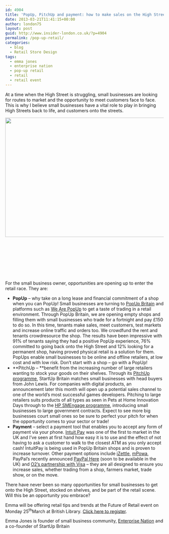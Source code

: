 ```yaml
---
id: 4904
title: 'PopUp, PitchUp and payment: how to make sales on the High Street and beyond'
date: 2013-03-21T11:41:15+00:00
author: london75
layout: post
guid: http://www.insider-london.co.uk/?p=4904
permalink: /pop-up-retail/
categories:
  - blog
  - Retail Store Design
tags:
  - emma jones
  - enterprise nation
  - pop-up retail
  - retail
  - retail event
---
```

At a time when the High Street is struggling, small businesses are looking for routes to market and the opportunity to meet customers face to face. This is why I believe small businesses have a vital role to play in bringing High Streets back to life, and customers onto the streets.

<a href="http://www.insider-london.co.uk/blog/2013/03/21/pop-up-retail/e152pub-16/" rel="attachment wp-att-4906"><img class="alignleft size-full wp-image-4906" title="E152PUB-16" alt="" src="http://www.insider-london.co.uk/wp-content/uploads/2013/03/E152PUB-16.jpg" width="569" height="379" /></a>

&nbsp;

&nbsp;

&nbsp;

&nbsp;

For the small business owner, opportunities are opening up to enter the retail race. They are:

  * **PopUp** – why take on a long lease and financial commitment of a shop when you can PopUp! Small businesses are turning to [PopUp Britain](www.popupbritain.com) and platforms such as [We Are PopUp](www.wearepopup.com) to get a taste of trading in a retail environment. Through PopUp Britain, we are opening empty shops and filling them with small businesses who trade for a fortnight and pay £150 to do so. In this time, tenants make sales, meet customers, test markets and increase online traffic and orders too. We crowdfund the rent and tenants crowdresource the shop. The results have been impressive with 91% of tenants saying they had a positive PopUp experience, 76% committed to going back onto the High Street and 12% looking for a permanent shop, having proved physical retail is a solution for them. PopUps enable small businesses to be online and offline retailers, at low cost and with low risk. Don’t start with a shop – go with a PopUp!
  * **PitchUp – **benefit from the increasing number of large retailers wanting to stock your goods on their shelves. Through its [PitchUp programme](http://popupbritain.com/PITCHUP), StartUp Britain matches small businesses with head buyers from John Lewis. For companies with digital products, an announcement later this month will open up a potential sales channel to one of the world’s most successful games developers. Pitching to large retailers suits products of all types as seen in Pets at Home Innovation Days through to the [HP SMEngage programme](http://www8.hp.com/uk/en/ad/sme/entrepreneurs.html?jumpid=ex_r10104_uk/en/large/tsg/marcom-mu_chev/sme), introducing small businesses to large government contracts. Expect to see more big businesses court small ones so be sure to perfect your pitch for when the opportunity comes to your sector or trade!
  * **Payment** – select a payment tool that enables you to accept any form of payment via your phone. [Intuit Pay](http://www.intuit.co.uk/mobile-payment-solutions/index.jsp) was one of the first to market in the UK and I’ve seen at first hand how easy it is to use and the effect of not having to ask a customer to walk to the closest ATM as you only accept cash! IntuitPay is being used in PopUp Britain shops and is proven to increase turnover. Other payment options include [iZettle](www.izettle.com), [mPowa](www.mpowa.com), PayPal’s recently announced [PayPal Here](www.paypal.co.uk/here) (soon to be available in the UK) and [O2’s partnership with Visa](http://www.o2.co.uk/business/products-and-services/mobile-and-tablets/mobile-payment-service) &#8211; they are all designed to ensure you increase sales, whether trading from a shop, farmers market, trade show, or on the move.

There have never been so many opportunities for small businesses to get onto the High Street, stocked on shelves, and be part of the retail scene. Will this be an opportunity you embrace?

Emma will be offering retail tips and trends at the Future of Retail event on Monday 25<sup>th</sup>March at British Library. [Click here to register](http://www.enterprisenation.com/blog/discover-emerging-trends-at-the-future-of-retail).

Emma Jones is founder of small business community, [Enterprise Nation](www.enterprisenation.com) and a co-founder of StartUp Britain